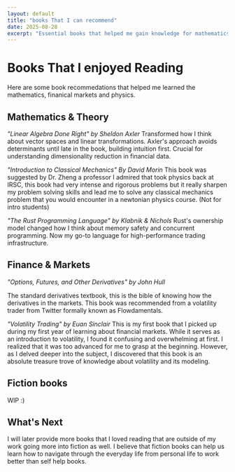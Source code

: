 ```yaml
---
layout: default
title: "books That I can recommend"
date: 2025-08-28
excerpt: "Essential books that helped me gain knowledge for mathematics, programming, and finance."
---
```




# Books That I enjoyed Reading
Here are some book recommedations that helped me learned the mathematics, finanical markets and physics. 

## Mathematics & Theory

*"Linear Algebra Done Right" by Sheldon Axler*
Transformed how I think about vector spaces and linear transformations. Axler's approach avoids determinants until late in the book, building intuition first. Crucial for understanding dimensionality reduction in financial data.

*"Introduction to Classical Mechanics" By David Morin*
This book was suggested by Dr. Zheng a professor I admired that took physics back at IRSC, this book had very intense and rigorous problems but it really sharpen my problem solving skills and lead me to solve any classical mechanics problem that you would encounter in a newtonian physics course. (Not for intro students)

*"The Rust Programming Language" by Klabnik & Nichols*
Rust's ownership model changed how I think about memory safety and concurrent programming. Now my go-to language for high-performance trading infrastructure.

## Finance & Markets
*"Options, Futures, and Other Derivatives" by John Hull*

The standard derivatives textbook, this is the bible of knowing how the derivatives in the markets. This book was recommended from a volatility trader from Twitter formally known as Flowdamentals.

*"Volatility Trading" by Euan Sinclair*
This is my first book that I picked up during my first year of learning about financial markets. While it serves as an introduction to volatility, I found it confusing and overwhelming at first. I realized that it was too advanced for me to grasp at the beginning. However, as I delved deeper into the subject, I discovered that this book is an absolute treasure trove of knowledge about volatility and its modeling.


## Fiction books 

WIP :)


## What's Next

I will later provide more books that I loved reading that are outside of my work going more into fiction as well. I believe that fiction books can help us learn how to navigate through the everyday life from personal life to work better than self help books. 
